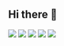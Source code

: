 ## Hi there 👋
![](http://github-profile-summary-cards.vercel.app/api/cards/profile-details?username=static-fuji&theme=react)
![](http://github-profile-summary-cards.vercel.app/api/cards/repos-per-language?username=static-fuji&theme=react)
![](http://github-profile-summary-cards.vercel.app/api/cards/most-commit-language?username=static-fuji&theme=react)
![](http://github-profile-summary-cards.vercel.app/api/cards/stats?username=static-fuji&theme=react)
![](http://github-profile-summary-cards.vercel.app/api/cards/productive-time?username=static-fuji&theme=react&utcOffset=8)
